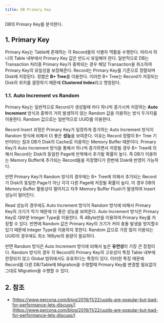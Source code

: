 ```yaml
---
title: DB Primary Key
---
```


DB의 Primary Key를 분석한다.

## 1. Primary Key

Primary Key는 Table에 존재하는 각 Record들의 식별자 역활을 수행한다. 따라서 하나의 Table 내부에서 Primary Key 값은 반드시 유일해야 한다. 일반적으로 DB는 Transaction 처리중 Primary Key가 중복되는 경우 해당 Transaction을 취소하여 Primary Key의 유일성을 보장해준다. Record는 Primary Key를 기준으로 정렬되며 Disk에 저장된다. 정렬은 **B+ Tree**를 이용한다. 이러한 B+ Tree는 Record가 저장되는 Disk의 위치를 결정하기 때문에 **Clustered Index**라고 명칭된다.

### 1.1. Auto Increment vs Random

Primary Key는 일반적으로 Record가 생성될때 마다 하나씩 증가시켜 저장하는 **Auto Increment** 방식과 중복이 거의 발생하지 않는 Random 값을 이용하는 방식 두가지를 이용한다. Random 값으로는 일반적으로 UUID를 이용한다.

Record Insert 과정은 Primary Key가 일정하게 증가하는 Auto Increment 방식이 Random 방식에 비해서 더 좋은 **성능**을 보여준다. 이유는 Record 정렬이 B+ Tree 기반이라는 점과 DB가 Disk의 Cache로 이용하는 Memory Buffer 때문이다. Primary Key가 Auto Increment 방식을 통해서 하나씩 증가하면서 저장될 경우 B+ Tree에 의해서 Record는 Disk의 동일한 Page에 반복해서 추가될 확률이 높다. 즉 DB가 이용하는 Memory Buffer에 추가되는 Record들을 저장했다가 한번에 Disk에 반영이 가능하다.

반면 Primary Key가 Random 방식의 경우에는 B+ Tree에 의해서 추가되는 Record가 Disk의 동일한 Page가 아닌 각각 다른 Page에 저장될 확률이 높다. 이 경우 DB의 Memory Buffer 활용성이 떨어지고 자주 Memory Buffer Flush가 발생하여 Insert 성능이 떨어진다.

Read 성능의 경우에도 Auto Increment 방식이 Random 방식에 비해서 Primary Key의 크기가 작기 때문에 더 좋은 성능을 보여준다. Auto Increment 방식은 Primary Key로 대부분 Integer Type을 이용한다. 즉 4Byte만을 이용하여 Primary Key를 저장할 수 있다. 반면에 Random 값은 Primary Key의 크기가 커야 충돌 발생을 방지할수 있기 때문에 Integer Type을 이용하지 못한다. Random 값으로 가장 많이 이용되는 UUID의 경우에도 최소 16Byte의 용량이 필요하다.

반면 Random 방식은 Auto Increment 방식에 비해서 높은 **유연성**이 가장 큰 장점이다. Random 방식의 경우 각 Record의 Primary Key의 고유성이 특정 Table 내부에 한정되지 않고 Global 범위에서도 유효하다는 특정이 있다. 이러한 특징 때문에  Record를 다른 DB/Table에 Migration을 수행할때 Primary Key를 변경할 필요없이 그대로 Migration을 수행할 수 있다.

## 2. 참조

* [https://www.percona.com/blog/2019/11/22/uuids-are-popular-but-bad-for-performance-lets-discuss/](https://www.percona.com/blog/2019/11/22/uuids-are-popular-but-bad-for-performance-lets-discuss/)
